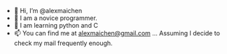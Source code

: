 - 👋 Hi, I’m @alexmaichen
- 👀 I am a novice programmer.
- 🌱 I am learning python and C
- 📫 You can find me at alexmaichen@gmail.com ... Assuming I decide to check my mail frequently enough.

<!---
alexmaichen/alexmaichen is a ✨ special ✨ repository because its `README.md` (this file) appears on your GitHub profile.
You can click the Preview link to take a look at your changes.
--->

